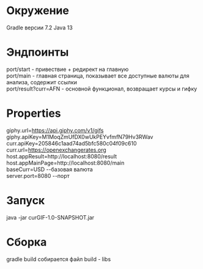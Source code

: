 # Окружение 
Gradle версии 7.2
Java 13

# Эндпоинты
port/start - привествие + редирект на главную<br/>
port/main - главная страница, показывает все доступные валюты для анализа, содержит ссылки <br/>
port/result?curr=AFN - основной функционал, возвращает курсы и гифку<br/> 

# Properties
giphy.url=https://api.giphy.com/v1/gifs <br/>
giphy.apiKey=M1MoqZmUfDX0wUkPEYvfmfN79Hv3RWav <br/>
curr.apiKey=205846c1aad74ad5bfc580c04f09c610 <br/>
curr.url=https://openexchangerates.org <br/>
host.appResult=http://localhost:8080/result <br/>
host.appMainPage=http://localhost:8080/main <br/>
baseCurr=USD  --базовая валюта<br/>
server.port=8080 --порт<br/>

# Запуск
java -jar curGIF-1.0-SNAPSHOT.jar
# Сборка
gradle build
собирается файл build - libs
